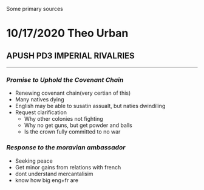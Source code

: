 Some primary sources

# 10/17/2020 Theo Urban
## APUSH PD3 IMPERIAL RIVALRIES
***
### *Promise to Uphold the Covenant Chain*
 - Renewing covenant chain(very certian of this)
 - Many natives dying
 - English may be able to susatin assualt, but naties dwindiling
 - Request clarification
	 - Why other colonies not fighting
	 - Why no get guns, but get powder and balls
	 - Is the crown fully committed to no war

### *Response to the moravian ambassador*
 - Seeking peace
 - Get minor gains from relations with french
 - dont understand mercantalisim
 - know how big eng+fr are